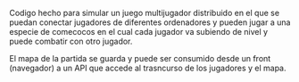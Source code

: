 Codigo hecho para simular un juego multijugador distribuido en el que se puedan conectar jugadores de diferentes ordenadores y pueden jugar a una especie de comecocos en el cual cada jugador va subiendo de nivel y puede combatir con otro jugador.

El mapa de la partida se guarda y puede ser consumido desde un front (navegador) a un API que accede al trasncurso de los jugadores y el mapa.
